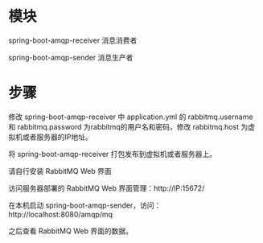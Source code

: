 # 模块

spring-boot-amqp-receiver  消息消费者

spring-boot-amqp-sender    消息生产者

# 步骤

修改 spring-boot-amqp-receiver 中 application.yml 的 rabbitmq.username 和 rabbitmq.password 为rabbitmq的用户名和密码，修改 rabbitmq.host 为虚拟机或者服务器的IP地址。

将 spring-boot-amqp-receiver 打包发布到虚拟机或者服务器上。

请自行安装 RabbitMQ Web 界面

访问服务器部署的 RabbitMQ Web 界面管理：http://IP:15672/

在本机启动 spring-boot-amqp-sender，访问：http://localhost:8080/amqp/mq

之后查看 RabbitMQ Web 界面的数据。
